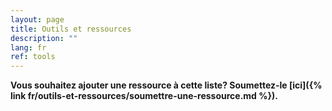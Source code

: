 ```yaml
---
layout: page
title: Outils et ressources  
description: ""
lang: fr
ref: tools
---
```


**Vous souhaitez ajouter une ressource à cette liste? Soumettez-le [ici]({% link fr/outils-et-ressources/soumettre-une-ressource.md %}).**

